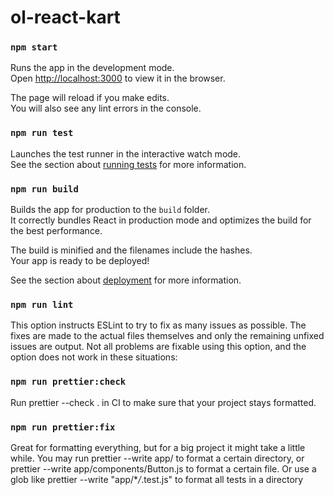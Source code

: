 # ol-react-kart

### `npm start`

Runs the app in the development mode.\
Open [http://localhost:3000](http://localhost:3000) to view it in the browser.

The page will reload if you make edits.\
You will also see any lint errors in the console.

### `npm run test`

Launches the test runner in the interactive watch mode.\
See the section about [running tests](https://facebook.github.io/create-react-app/docs/running-tests) for more information.

### `npm run build`

Builds the app for production to the `build` folder.\
It correctly bundles React in production mode and optimizes the build for the best performance.

The build is minified and the filenames include the hashes.\
Your app is ready to be deployed!

See the section about [deployment](https://facebook.github.io/create-react-app/docs/deployment) for more information.

### `npm run lint`

This option instructs ESLint to try to fix as many issues as possible. The fixes are made to the actual files themselves and only the remaining unfixed issues are output. Not all problems are fixable using this option, and the option does not work in these situations:

### `npm run prettier:check`

Run prettier --check . in CI to make sure that your project stays formatted.

### `npm run prettier:fix`

Great for formatting everything, but for a big project it might take a little while. You may run prettier --write app/ to format a certain directory, or prettier --write app/components/Button.js to format a certain file. Or use a glob like prettier --write "app/\*_/_.test.js" to format all tests in a directory
